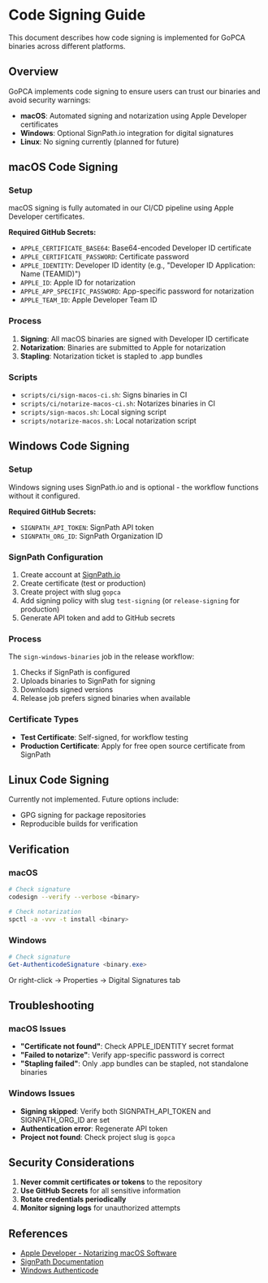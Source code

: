 # Code Signing Guide

This document describes how code signing is implemented for GoPCA binaries across different platforms.

## Overview

GoPCA implements code signing to ensure users can trust our binaries and avoid security warnings:
- **macOS**: Automated signing and notarization using Apple Developer certificates
- **Windows**: Optional SignPath.io integration for digital signatures
- **Linux**: No signing currently (planned for future)

## macOS Code Signing

### Setup
macOS signing is fully automated in our CI/CD pipeline using Apple Developer certificates.

**Required GitHub Secrets:**
- `APPLE_CERTIFICATE_BASE64`: Base64-encoded Developer ID certificate
- `APPLE_CERTIFICATE_PASSWORD`: Certificate password
- `APPLE_IDENTITY`: Developer ID identity (e.g., "Developer ID Application: Name (TEAMID)")
- `APPLE_ID`: Apple ID for notarization
- `APPLE_APP_SPECIFIC_PASSWORD`: App-specific password for notarization
- `APPLE_TEAM_ID`: Apple Developer Team ID

### Process
1. **Signing**: All macOS binaries are signed with Developer ID certificate
2. **Notarization**: Binaries are submitted to Apple for notarization
3. **Stapling**: Notarization ticket is stapled to .app bundles

### Scripts
- `scripts/ci/sign-macos-ci.sh`: Signs binaries in CI
- `scripts/ci/notarize-macos-ci.sh`: Notarizes binaries in CI
- `scripts/sign-macos.sh`: Local signing script
- `scripts/notarize-macos.sh`: Local notarization script

## Windows Code Signing

### Setup
Windows signing uses SignPath.io and is optional - the workflow functions without it configured.

**Required GitHub Secrets:**
- `SIGNPATH_API_TOKEN`: SignPath API token
- `SIGNPATH_ORG_ID`: SignPath Organization ID

### SignPath Configuration
1. Create account at [SignPath.io](https://signpath.io)
2. Create certificate (test or production)
3. Create project with slug `gopca`
4. Add signing policy with slug `test-signing` (or `release-signing` for production)
5. Generate API token and add to GitHub secrets

### Process
The `sign-windows-binaries` job in the release workflow:
1. Checks if SignPath is configured
2. Uploads binaries to SignPath for signing
3. Downloads signed versions
4. Release job prefers signed binaries when available

### Certificate Types
- **Test Certificate**: Self-signed, for workflow testing
- **Production Certificate**: Apply for free open source certificate from SignPath

## Linux Code Signing

Currently not implemented. Future options include:
- GPG signing for package repositories
- Reproducible builds for verification

## Verification

### macOS
```bash
# Check signature
codesign --verify --verbose <binary>

# Check notarization
spctl -a -vvv -t install <binary>
```

### Windows
```powershell
# Check signature
Get-AuthenticodeSignature <binary.exe>
```

Or right-click → Properties → Digital Signatures tab

## Troubleshooting

### macOS Issues
- **"Certificate not found"**: Check APPLE_IDENTITY secret format
- **"Failed to notarize"**: Verify app-specific password is correct
- **"Stapling failed"**: Only .app bundles can be stapled, not standalone binaries

### Windows Issues
- **Signing skipped**: Verify both SIGNPATH_API_TOKEN and SIGNPATH_ORG_ID are set
- **Authentication error**: Regenerate API token
- **Project not found**: Check project slug is `gopca`

## Security Considerations

1. **Never commit certificates or tokens** to the repository
2. **Use GitHub Secrets** for all sensitive information
3. **Rotate credentials periodically**
4. **Monitor signing logs** for unauthorized attempts

## References

- [Apple Developer - Notarizing macOS Software](https://developer.apple.com/documentation/security/notarizing_macos_software_before_distribution)
- [SignPath Documentation](https://about.signpath.io/documentation)
- [Windows Authenticode](https://docs.microsoft.com/en-us/windows-hardware/drivers/install/authenticode)